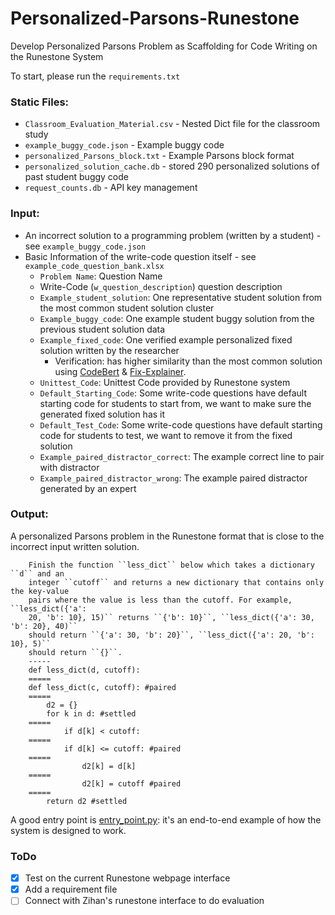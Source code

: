 # Personalized-Parsons-Runestone
Develop Personalized Parsons Problem as Scaffolding for Code Writing on the Runestone System

To start, please run the `requirements.txt`

### Static Files:
* `Classroom_Evaluation_Material.csv` - Nested Dict file for the classroom study
* `example_buggy_code.json` - Example buggy code
* `personalized_Parsons_block.txt` - Example Parsons block format
* `personalized_solution_cache.db` - stored 290 personalized solutions of past student buggy code
* `request_counts.db` - API key management


### Input:
* An incorrect solution to a programming problem (written by a student) - see `example_buggy_code.json`
* Basic Information of the write-code question itself - see `example_code_question_bank.xlsx`
  * `Problem Name`: Question Name 
  * Write-Code (`w_question_description`) question description
  * `Example_student_solution`: One representative student solution from the most common student solution cluster 
  * `Example_buggy_code`: One example student buggy solution from the previous student solution data
  * `Example_fixed_code`: One verified example personalized fixed solution written by the researcher
    * Verification: has higher similarity than the most common solution using [CodeBert](https://github.com/microsoft/CodeBERT) & [Fix-Explainer](https://github.com/yanamal/python_fix_explainer).
  * `Unittest_Code`: Unittest Code provided by Runestone system
  * `Default_Starting_Code`: Some write-code questions have default starting code for students to start from, we want to make sure the generated fixed solution has it
  * `Default_Test_Code`: Some write-code questions have default starting code for students to test, we want to remove it from the fixed solution
  * `Example_paired_distractor_correct`: The example correct line to pair with distractor
  * `Example_paired_distractor_wrong`: The example paired distractor generated by an expert
    

### Output:
A personalized Parsons problem in the Runestone format that is close to the incorrect input written solution.
```
    Finish the function ``less_dict`` below which takes a dictionary ``d`` and an
    integer ``cutoff`` and returns a new dictionary that contains only the key-value
    pairs where the value is less than the cutoff. For example, ``less_dict({'a':
    20, 'b': 10}, 15)`` returns ``{'b': 10}``, ``less_dict({'a': 30, 'b': 20}, 40)``
    should return ``{'a': 30, 'b': 20}``, ``less_dict({'a': 20, 'b': 10}, 5)``
    should return ``{}``.
    -----
    def less_dict(d, cutoff): 
    =====
    def less_dict(c, cutoff): #paired
    =====
        d2 = {} 
        for k in d: #settled
    =====
            if d[k] < cutoff: 
    =====
            if d[k] <= cutoff: #paired
    =====
                d2[k] = d[k] 
    =====
                d2[k] = cutoff #paired
    =====
        return d2 #settled
```

A good entry point is [entry_point.py](https://github.com/xinyinghou/personalized-parsons-runestone/blob/main/entry_point.py): it's an end-to-end example of how the system is designed to work.


### ToDo
- [X] Test on the current Runestone webpage interface
- [X] Add a requirement file
- [ ] Connect with Zihan's runestone interface to do evaluation
